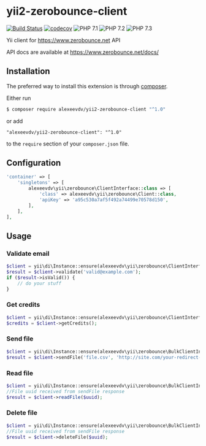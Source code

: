 # yii2-zerobounce-client

[![Build Status](https://travis-ci.com/alexeevdv/yii2-zerobounce-client.svg?branch=master)](https://travis-ci.com/alexeevdv/yii2-zerobounce-client) 
[![codecov](https://codecov.io/gh/alexeevdv/yii2-zerobounce-client/branch/master/graph/badge.svg)](https://codecov.io/gh/alexeevdv/yii2-zerobounce-client)
![PHP 7.1](https://img.shields.io/badge/PHP-7.1-green.svg) 
![PHP 7.2](https://img.shields.io/badge/PHP-7.2-green.svg)
![PHP 7.3](https://img.shields.io/badge/PHP-7.3-green.svg)

Yii client for https://www.zerobounce.net API

API docs are available at https://www.zerobounce.net/docs/

## Installation

The preferred way to install this extension is through [composer](https://getcomposer.org/download/).

Either run

```bash
$ composer require alexeevdv/yii2-zerobounce-client "^1.0"
```

or add

```
"alexeevdv/yii2-zerobounce-client": "^1.0"
```

to the ```require``` section of your `composer.json` file.

## Configuration

```php
'container' => [
    'singletons' => [
        alexeevdv\yii\zerobounce\ClientInterface::class => [
            'class' => alexeevdv\yii\zerobounce\Client::class,
            'apiKey' => 'a95c530a7af5f492a74499e70578d150',         
        ],
    ],
],
```

## Usage


### Validate email
```php
$client = yii\di\Instance::ensure(alexeevdv\yii\zerobounce\ClientInterface::class);
$result = $client->validate('valid@example.com');
if ($result->isValid()) {
    // do your stuff
}
```

### Get credits
```php
$client = yii\di\Instance::ensure(alexeevdv\yii\zerobounce\ClientInterface::class);
$credits = $client->getCredits();
```

### Send file
```php
$client = yii\di\Instance::ensure(alexeevdv\yii\zerobounce\BulkClientInterface::class);
$result = $client->sendFile('file.csv', 'http://site.com/your-redirect-link/');
```

### Read file
```php
$client = yii\di\Instance::ensure(alexeevdv\yii\zerobounce\BulkClientInterface::class);
//File uuid received from sendFile response
$result = $client->readFile($uuid);
```

### Delete file
```php
$client = yii\di\Instance::ensure(alexeevdv\yii\zerobounce\BulkClientInterface::class);
//File uuid received from sendFile response
$result = $client->deleteFile($uuid);
```